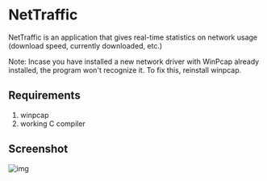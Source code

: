 # NetTraffic

NetTraffic is an application that gives real-time statistics on network usage (download speed, currently downloaded, etc.)

Note: Incase you have installed a new network driver with WinPcap already installed, the program won't recognize it.  To fix this, reinstall winpcap.

## Requirements

1. winpcap
2. working C compiler

## Screenshot

![img](http://4.ii.gl/_O3FBz.png)
